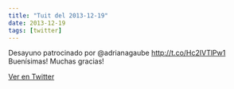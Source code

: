 ```yaml
---
title: "Tuit del 2013-12-19"
date: 2013-12-19
tags: [twitter]
---
```


Desayuno patrocinado por @adrianagaube http://t.co/Hc2IVTlPw1 Buenísimas! Muchas gracias!



[Ver en Twitter](https://twitter.com/i/web/status/413573142482014208)
